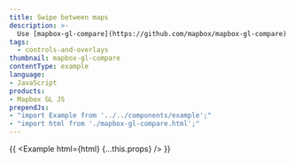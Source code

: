 ```yaml
---
title: Swipe between maps
description: >-
  Use [mapbox-gl-compare](https://github.com/mapbox/mapbox-gl-compare) to swipe between and synchronize two maps.
tags:
  - controls-and-overlays
thumbnail: mapbox-gl-compare
contentType: example
language:
- JavaScript
products:
- Mapbox GL JS
prependJs:
- "import Example from '../../components/example';"
- "import html from './mapbox-gl-compare.html';"
---
```


{{ <Example html={html} {...this.props} /> }}
